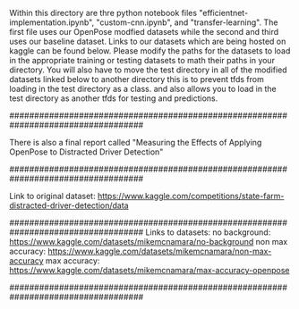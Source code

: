 Within this directory are thre python notebook files "efficientnet-
implementation.ipynb", "custom-cnn.ipynb", and "transfer-learning". The first file uses our OpenPose modfied datasets while the
second and third uses our baseline dataset. Links to our datasets which are being hosted on kaggle can
be found below. Please modify the paths for the datasets to load in the appropriate training or
testing datasets to math their paths in your directory. You will also have to move the test
directory in all of the modified datasets linked below to another directory this is to prevent
tfds from loading in the test directory as a class. and also allows you to load in the test
directory as another tfds for testing and predictions.

###################################################################################

There is also a final report called "Measuring the Effects of Applying OpenPose to Distracted Driver Detection"

###################################################################################

Link to original dataset:
https://www.kaggle.com/competitions/state-farm-distracted-driver-detection/data

###################################################################################
Links to datasets:
no background: https://www.kaggle.com/datasets/mikemcnamara/no-background
non max accuracy: https://www.kaggle.com/datasets/mikemcnamara/non-max-accuracy
max accuracy: https://www.kaggle.com/datasets/mikemcnamara/max-accuracy-openpose

###################################################################################
